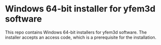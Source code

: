 # Windows 64-bit installer for yfem3d software
This repo contains Windows 64-bit installers for yfem3d software. The installer accepts an access code, which is a prerequisite for the installation.

